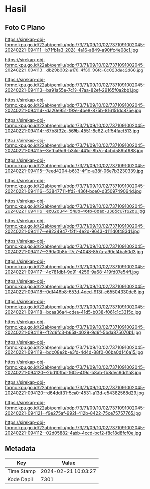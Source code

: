 # Hasil

## Foto C Plano

https://sirekap-obj-formc.kpu.go.id/22ab/pemilu/pdpr/73/71/09/10/02/7371091002045-20240221-094111--b71fb1a3-2028-4a16-a849-a90ffc4e08c1.jpg

https://sirekap-obj-formc.kpu.go.id/22ab/pemilu/pdpr/73/71/09/10/02/7371091002045-20240221-094113--db29b302-a170-4f39-96fc-6c023dae2d68.jpg

https://sirekap-obj-formc.kpu.go.id/22ab/pemilu/pdpr/73/71/09/10/02/7371091002045-20240221-094113--ba91a55e-7c19-47aa-82ef-29165f0a2bb1.jpg

https://sirekap-obj-formc.kpu.go.id/22ab/pemilu/pdpr/73/71/09/10/02/7371091002045-20240221-094114--da20e951-f92e-4be8-875b-816151dc875e.jpg

https://sirekap-obj-formc.kpu.go.id/22ab/pemilu/pdpr/73/71/09/10/02/7371091002045-20240221-094114--67b8f32e-569b-4551-8c62-e1f54facf513.jpg

https://sirekap-obj-formc.kpu.go.id/22ab/pemilu/pdpr/73/71/09/10/02/7371091002045-20240221-094115--3efba9d6-b3dd-441d-8b7c-4cbd589bf988.jpg

https://sirekap-obj-formc.kpu.go.id/22ab/pemilu/pdpr/73/71/09/10/02/7371091002045-20240221-094115--7eed4204-b683-4f1c-a38f-06e7b3230339.jpg

https://sirekap-obj-formc.kpu.go.id/22ab/pemilu/pdpr/73/71/09/10/02/7371091002045-20240221-094116--53847711-ffd2-436f-bce0-d3509749064d.jpg

https://sirekap-obj-formc.kpu.go.id/22ab/pemilu/pdpr/73/71/09/10/02/7371091002045-20240221-094116--ec026344-540b-46fb-8dad-3385c07f62d0.jpg

https://sirekap-obj-formc.kpu.go.id/22ab/pemilu/pdpr/73/71/09/10/02/7371091002045-20240221-094117--e8234947-f2f1-4e2d-9643-d111d0f483d1.jpg

https://sirekap-obj-formc.kpu.go.id/22ab/pemilu/pdpr/73/71/09/10/02/7371091002045-20240221-094117--290a0b8b-f7d7-4048-857a-a90cf4ba50d3.jpg

https://sirekap-obj-formc.kpu.go.id/22ab/pemilu/pdpr/73/71/09/10/02/7371091002045-20240221-094117--4c781dbf-9d91-4256-9a68-419fd07e54ff.jpg

https://sirekap-obj-formc.kpu.go.id/22ab/pemilu/pdpr/73/71/09/10/02/7371091002045-20240221-094118--0df446b8-652d-4ded-913f-c65504330de8.jpg

https://sirekap-obj-formc.kpu.go.id/22ab/pemilu/pdpr/73/71/09/10/02/7371091002045-20240221-094118--bcaa36a4-cdea-41d5-b038-f061c1c3315c.jpg

https://sirekap-obj-formc.kpu.go.id/22ab/pemilu/pdpr/73/71/09/10/02/7371091002045-20240221-094119--ff2d6fc3-b658-4029-9d6f-5bda875070b1.jpg

https://sirekap-obj-formc.kpu.go.id/22ab/pemilu/pdpr/73/71/09/10/02/7371091002045-20240221-094119--bdc08e2b-e3fd-4d4d-88f0-06ba0d146a15.jpg

https://sirekap-obj-formc.kpu.go.id/22ab/pemilu/pdpr/73/71/09/10/02/7371091002045-20240221-094120--2bd10fbd-f605-4f9c-b8ab-fb8dec9dd1a8.jpg

https://sirekap-obj-formc.kpu.go.id/22ab/pemilu/pdpr/73/71/09/10/02/7371091002045-20240221-094120--d64ddf31-5ca0-4531-a13d-e54382568d29.jpg

https://sirekap-obj-formc.kpu.go.id/22ab/pemilu/pdpr/73/71/09/10/02/7371091002045-20240221-094121--f9e275af-9921-412b-8422-75ce75757765.jpg

https://sirekap-obj-formc.kpu.go.id/22ab/pemilu/pdpr/73/71/09/10/02/7371091002045-20240221-094112--02d05882-4abb-4ccd-bcf2-f8c18d8fcf0e.jpg


## Metadata

| Key        | Value               |
| ---------- | ------------------- |
| Time Stamp | 2024-02-21 10:03:27 |
| Kode Dapil | 7301                |



